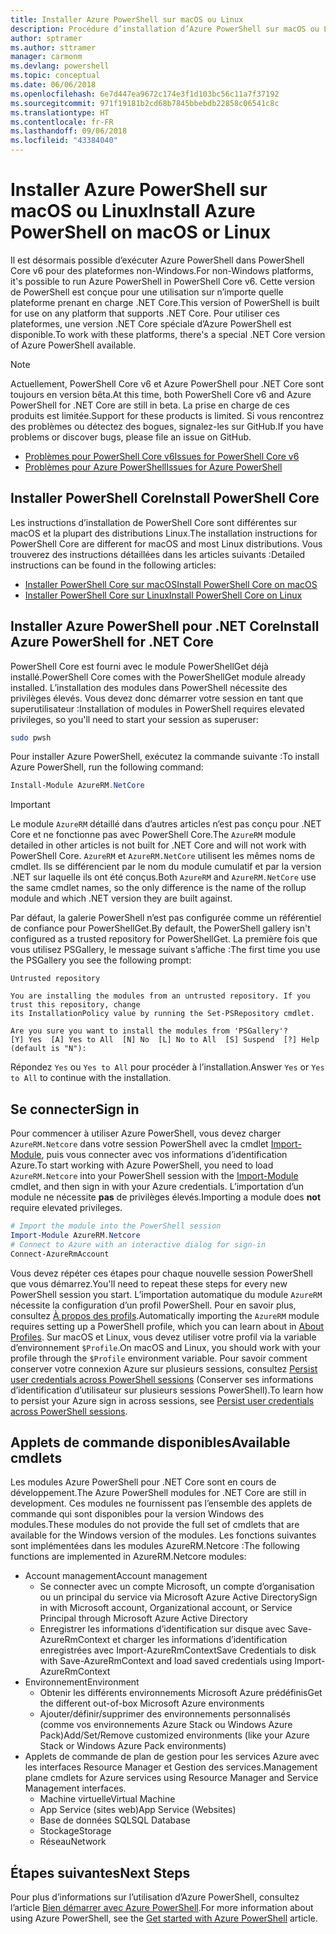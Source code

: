 ```yaml
---
title: Installer Azure PowerShell sur macOS ou Linux
description: Procédure d’installation d’Azure PowerShell sur macOS ou Linux.
author: sptramer
ms.author: sttramer
manager: carmonm
ms.devlang: powershell
ms.topic: conceptual
ms.date: 06/06/2018
ms.openlocfilehash: 6e7d447ea9672c174e3f1d103bc56c11a7f37192
ms.sourcegitcommit: 971f19181b2cd68b7845bbebdb22858c06541c8c
ms.translationtype: HT
ms.contentlocale: fr-FR
ms.lasthandoff: 09/06/2018
ms.locfileid: "43384040"
---
```

# <a name="install-azure-powershell-on-macos-or-linux"></a><span data-ttu-id="25df8-103">Installer Azure PowerShell sur macOS ou Linux</span><span class="sxs-lookup"><span data-stu-id="25df8-103">Install Azure PowerShell on macOS or Linux</span></span>

<span data-ttu-id="25df8-104">Il est désormais possible d’exécuter Azure PowerShell dans PowerShell Core v6 pour des plateformes non-Windows.</span><span class="sxs-lookup"><span data-stu-id="25df8-104">For non-Windows platforms, it's possible to run Azure PowerShell in PowerShell Core v6.</span></span> <span data-ttu-id="25df8-105">Cette version de PowerShell est conçue pour une utilisation sur n’importe quelle plateforme prenant en charge .NET Core.</span><span class="sxs-lookup"><span data-stu-id="25df8-105">This version of PowerShell is built for use on any platform that supports .NET Core.</span></span> <span data-ttu-id="25df8-106">Pour utiliser ces plateformes, une version .NET Core spéciale d’Azure PowerShell est disponible.</span><span class="sxs-lookup"><span data-stu-id="25df8-106">To work with these platforms, there's a special .NET Core version of Azure PowerShell available.</span></span>

> [!NOTE]
> <span data-ttu-id="25df8-107">Actuellement, PowerShell Core v6 et Azure PowerShell pour .NET Core sont toujours en version bêta.</span><span class="sxs-lookup"><span data-stu-id="25df8-107">At this time, both PowerShell Core v6 and Azure PowerShell for .NET Core are still in beta.</span></span>
> <span data-ttu-id="25df8-108">La prise en charge de ces produits est limitée.</span><span class="sxs-lookup"><span data-stu-id="25df8-108">Support for these products is limited.</span></span> <span data-ttu-id="25df8-109">Si vous rencontrez des problèmes ou détectez des bogues, signalez-les sur GitHub.</span><span class="sxs-lookup"><span data-stu-id="25df8-109">If you have problems or discover bugs, please file an issue on GitHub.</span></span>
>
> * [<span data-ttu-id="25df8-110">Problèmes pour PowerShell Core v6</span><span class="sxs-lookup"><span data-stu-id="25df8-110">Issues for PowerShell Core v6</span></span>](https://github.com/PowerShell/PowerShell/issues)
> * [<span data-ttu-id="25df8-111">Problèmes pour Azure PowerShell</span><span class="sxs-lookup"><span data-stu-id="25df8-111">Issues for Azure PowerShell</span></span>](https://github.com/azure/azure-docs-powershell/issues)

## <a name="install-powershell-core"></a><span data-ttu-id="25df8-112">Installer PowerShell Core</span><span class="sxs-lookup"><span data-stu-id="25df8-112">Install PowerShell Core</span></span>

<span data-ttu-id="25df8-113">Les instructions d’installation de PowerShell Core sont différentes sur macOS et la plupart des distributions Linux.</span><span class="sxs-lookup"><span data-stu-id="25df8-113">The installation instructions for PowerShell Core are different for macOS and most Linux distributions.</span></span>
<span data-ttu-id="25df8-114">Vous trouverez des instructions détaillées dans les articles suivants :</span><span class="sxs-lookup"><span data-stu-id="25df8-114">Detailed instructions can be found in the following articles:</span></span>

* [<span data-ttu-id="25df8-115">Installer PowerShell Core sur macOS</span><span class="sxs-lookup"><span data-stu-id="25df8-115">Install PowerShell Core on macOS</span></span>](/powershell/scripting/setup/installing-powershell-core-on-macos)
* [<span data-ttu-id="25df8-116">Installer PowerShell Core sur Linux</span><span class="sxs-lookup"><span data-stu-id="25df8-116">Install PowerShell Core on Linux</span></span>](/powershell/scripting/setup/installing-powershell-core-on-linux)

## <a name="install-azure-powershell-for-net-core"></a><span data-ttu-id="25df8-117">Installer Azure PowerShell pour .NET Core</span><span class="sxs-lookup"><span data-stu-id="25df8-117">Install Azure PowerShell for .NET Core</span></span>

<span data-ttu-id="25df8-118">PowerShell Core est fourni avec le module PowerShellGet déjà installé.</span><span class="sxs-lookup"><span data-stu-id="25df8-118">PowerShell Core comes with the PowerShellGet module already installed.</span></span> <span data-ttu-id="25df8-119">L’installation des modules dans PowerShell nécessite des privilèges élevés. Vous devez donc démarrer votre session en tant que superutilisateur :</span><span class="sxs-lookup"><span data-stu-id="25df8-119">Installation of modules in PowerShell requires elevated privileges, so you'll need to start your session as superuser:</span></span>

```bash
sudo pwsh
```

<span data-ttu-id="25df8-120">Pour installer Azure PowerShell, exécutez la commande suivante :</span><span class="sxs-lookup"><span data-stu-id="25df8-120">To install Azure PowerShell, run the following command:</span></span>

```powershell
Install-Module AzureRM.NetCore
```

> [!IMPORTANT]
> <span data-ttu-id="25df8-121">Le module `AzureRM` détaillé dans d’autres articles n’est pas conçu pour .NET Core et ne fonctionne pas avec PowerShell Core.</span><span class="sxs-lookup"><span data-stu-id="25df8-121">The `AzureRM` module detailed in other articles is not built for .NET Core and will not work with PowerShell Core.</span></span> <span data-ttu-id="25df8-122">`AzureRM` et `AzureRM.NetCore` utilisent les mêmes noms de cmdlet. Ils se différencient par le nom du module cumulatif et par la version .NET sur laquelle ils ont été conçus.</span><span class="sxs-lookup"><span data-stu-id="25df8-122">Both `AzureRM` and `AzureRM.NetCore` use the same cmdlet names, so the only difference is the name of the rollup module and which .NET version they are built against.</span></span>

<span data-ttu-id="25df8-123">Par défaut, la galerie PowerShell n’est pas configurée comme un référentiel de confiance pour PowerShellGet.</span><span class="sxs-lookup"><span data-stu-id="25df8-123">By default, the PowerShell gallery isn't configured as a trusted repository for PowerShellGet.</span></span> <span data-ttu-id="25df8-124">La première fois que vous utilisez PSGallery, le message suivant s’affiche :</span><span class="sxs-lookup"><span data-stu-id="25df8-124">The first time you use the PSGallery you see the following prompt:</span></span>

```output
Untrusted repository

You are installing the modules from an untrusted repository. If you trust this repository, change
its InstallationPolicy value by running the Set-PSRepository cmdlet.

Are you sure you want to install the modules from 'PSGallery'?
[Y] Yes  [A] Yes to All  [N] No  [L] No to All  [S] Suspend  [?] Help (default is "N"):
```

<span data-ttu-id="25df8-125">Répondez `Yes` ou `Yes to All` pour procéder à l’installation.</span><span class="sxs-lookup"><span data-stu-id="25df8-125">Answer `Yes` or `Yes to All` to continue with the installation.</span></span>

## <a name="sign-in"></a><span data-ttu-id="25df8-126">Se connecter</span><span class="sxs-lookup"><span data-stu-id="25df8-126">Sign in</span></span>

<span data-ttu-id="25df8-127">Pour commencer à utiliser Azure PowerShell, vous devez charger `AzureRM.Netcore` dans votre session PowerShell avec la cmdlet [Import-Module](/powershell/module/Microsoft.PowerShell.Core/Import-Module), puis vous connecter avec vos informations d’identification Azure.</span><span class="sxs-lookup"><span data-stu-id="25df8-127">To start working with Azure PowerShell, you need to load `AzureRM.Netcore` into your PowerShell session with the [Import-Module](/powershell/module/Microsoft.PowerShell.Core/Import-Module) cmdlet, and then sign in with your Azure credentials.</span></span> <span data-ttu-id="25df8-128">L’importation d’un module ne nécessite __pas__ de privilèges élevés.</span><span class="sxs-lookup"><span data-stu-id="25df8-128">Importing a module does __not__ require elevated privileges.</span></span>

```powershell
# Import the module into the PowerShell session
Import-Module AzureRM.Netcore
# Connect to Azure with an interactive dialog for sign-in
Connect-AzureRmAccount
```

<span data-ttu-id="25df8-129">Vous devez répéter ces étapes pour chaque nouvelle session PowerShell que vous démarrez.</span><span class="sxs-lookup"><span data-stu-id="25df8-129">You'll need to repeat these steps for every new PowerShell session you start.</span></span> <span data-ttu-id="25df8-130">L’importation automatique du module `AzureRM` nécessite la configuration d’un profil PowerShell. Pour en savoir plus, consultez [À propos des profils](/powershell/module/microsoft.powershell.core/about/about_profiles).</span><span class="sxs-lookup"><span data-stu-id="25df8-130">Automatically importing the `AzureRM` module requires setting up a PowerShell profile, which you can learn about in [About Profiles](/powershell/module/microsoft.powershell.core/about/about_profiles).</span></span>
<span data-ttu-id="25df8-131">Sur macOS et Linux, vous devez utiliser votre profil via la variable d’environnement `$Profile`.</span><span class="sxs-lookup"><span data-stu-id="25df8-131">On macOS and Linux, you should work with your profile through the `$Profile` environment variable.</span></span> <span data-ttu-id="25df8-132">Pour savoir comment conserver votre connexion Azure sur plusieurs sessions, consultez [Persist user credentials across PowerShell sessions](context-persistence.md) (Conserver ses informations d’identification d’utilisateur sur plusieurs sessions PowerShell).</span><span class="sxs-lookup"><span data-stu-id="25df8-132">To learn how to persist your Azure sign in across sessions, see [Persist user credentials across PowerShell sessions](context-persistence.md).</span></span>

## <a name="available-cmdlets"></a><span data-ttu-id="25df8-133">Applets de commande disponibles</span><span class="sxs-lookup"><span data-stu-id="25df8-133">Available cmdlets</span></span>

<span data-ttu-id="25df8-134">Les modules Azure PowerShell pour .NET Core sont en cours de développement.</span><span class="sxs-lookup"><span data-stu-id="25df8-134">The Azure PowerShell modules for .NET Core are still in development.</span></span> <span data-ttu-id="25df8-135">Ces modules ne fournissent pas l’ensemble des applets de commande qui sont disponibles pour la version Windows des modules.</span><span class="sxs-lookup"><span data-stu-id="25df8-135">These modules do not provide the full set of cmdlets that are available for the Windows version of the modules.</span></span> <span data-ttu-id="25df8-136">Les fonctions suivantes sont implémentées dans les modules AzureRM.Netcore :</span><span class="sxs-lookup"><span data-stu-id="25df8-136">The following functions are implemented in AzureRM.Netcore modules:</span></span>

* <span data-ttu-id="25df8-137">Account management</span><span class="sxs-lookup"><span data-stu-id="25df8-137">Account management</span></span>
  * <span data-ttu-id="25df8-138">Se connecter avec un compte Microsoft, un compte d’organisation ou un principal du service via Microsoft Azure Active Directory</span><span class="sxs-lookup"><span data-stu-id="25df8-138">Sign in with Microsoft account, Organizational account, or Service Principal through Microsoft Azure Active Directory</span></span>
  * <span data-ttu-id="25df8-139">Enregistrer les informations d’identification sur disque avec Save-AzureRmContext et charger les informations d’identification enregistrées avec Import-AzureRmContext</span><span class="sxs-lookup"><span data-stu-id="25df8-139">Save Credentials to disk with Save-AzureRmContext and load saved credentials using Import-AzureRmContext</span></span>
* <span data-ttu-id="25df8-140">Environnement</span><span class="sxs-lookup"><span data-stu-id="25df8-140">Environment</span></span>
  * <span data-ttu-id="25df8-141">Obtenir les différents environnements Microsoft Azure prédéfinis</span><span class="sxs-lookup"><span data-stu-id="25df8-141">Get the different out-of-box Microsoft Azure environments</span></span>
  * <span data-ttu-id="25df8-142">Ajouter/définir/supprimer des environnements personnalisés (comme vos environnements Azure Stack ou Windows Azure Pack)</span><span class="sxs-lookup"><span data-stu-id="25df8-142">Add/Set/Remove customized environments (like your Azure Stack or Windows Azure Pack environments)</span></span>
* <span data-ttu-id="25df8-143">Applets de commande de plan de gestion pour les services Azure avec les interfaces Resource Manager et Gestion des services.</span><span class="sxs-lookup"><span data-stu-id="25df8-143">Management plane cmdlets for Azure services using Resource Manager and Service Management interfaces.</span></span>
  * <span data-ttu-id="25df8-144">Machine virtuelle</span><span class="sxs-lookup"><span data-stu-id="25df8-144">Virtual Machine</span></span>
  * <span data-ttu-id="25df8-145">App Service (sites web)</span><span class="sxs-lookup"><span data-stu-id="25df8-145">App Service (Websites)</span></span>
  * <span data-ttu-id="25df8-146">Base de données SQL</span><span class="sxs-lookup"><span data-stu-id="25df8-146">SQL Database</span></span>
  * <span data-ttu-id="25df8-147">Stockage</span><span class="sxs-lookup"><span data-stu-id="25df8-147">Storage</span></span>
  * <span data-ttu-id="25df8-148">Réseau</span><span class="sxs-lookup"><span data-stu-id="25df8-148">Network</span></span>

## <a name="next-steps"></a><span data-ttu-id="25df8-149">Étapes suivantes</span><span class="sxs-lookup"><span data-stu-id="25df8-149">Next Steps</span></span>

<span data-ttu-id="25df8-150">Pour plus d’informations sur l’utilisation d’Azure PowerShell, consultez l’article [Bien démarrer avec Azure PowerShell](get-started-azureps.md).</span><span class="sxs-lookup"><span data-stu-id="25df8-150">For more information about using Azure PowerShell, see the [Get started with Azure PowerShell](get-started-azureps.md) article.</span></span>
